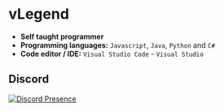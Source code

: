 # __vLegend__

- **Self taught programmer**
- **Programming languages:** `Javascript`, `Java`, `Python` and `C#`
- **Code editor / IDE:** `Visual Studio Code` - `Visual Studio`

## Discord

[![Discord Presence](https://lanyard.cnrad.dev/api/416792860461891595)](https://discord.com/users/416792860461891595)
